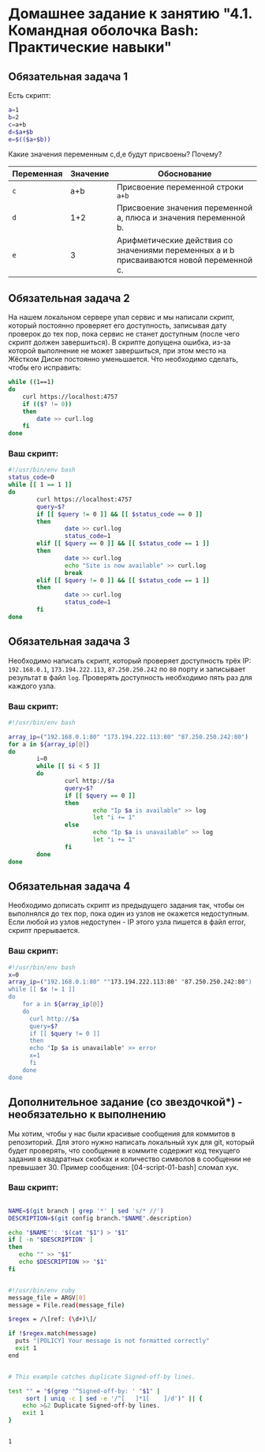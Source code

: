 
# Домашнее задание к занятию "4.1. Командная оболочка Bash: Практические навыки"

## Обязательная задача 1

Есть скрипт:
```bash
a=1
b=2
c=a+b
d=$a+$b
e=$(($a+$b))
```

Какие значения переменным c,d,e будут присвоены? Почему?

| Переменная  | Значение | Обоснование                                                                              |
| ------------- |----------|------------------------------------------------------------------------------------------|
| `c`  | a+b      | Присвоение переменной строки `a+b`                                                       |
| `d`  | 1+2      | Присвоение значения переменной a, плюса и значения переменной b.                         |
| `e`  | 3        | Арифметические действия со значениями переменных a и b присваиваются новой переменной c. |


## Обязательная задача 2
На нашем локальном сервере упал сервис и мы написали скрипт, который постоянно проверяет его доступность, записывая дату проверок до тех пор, пока сервис не станет доступным (после чего скрипт должен завершиться). В скрипте допущена ошибка, из-за которой выполнение не может завершиться, при этом место на Жёстком Диске постоянно уменьшается. Что необходимо сделать, чтобы его исправить:
```bash
while ((1==1)
do
	curl https://localhost:4757
	if (($? != 0))
	then
		date >> curl.log
	fi
done
```

### Ваш скрипт:
```bash
#!/usr/bin/env bash
status_code=0
while [[ 1 == 1 ]]
do
        curl https://localhost:4757
        query=$?
        if [[ $query != 0 ]] && [[ $status_code == 0 ]]
        then
                date >> curl.log
                status_code=1
        elif [[ $query == 0 ]] && [[ $status_code == 1 ]]
        then
                date >> curl.log
                echo "Site is now available" >> curl.log
                break
        elif [[ $query != 0 ]] && [[ $status_code == 1 ]]
        then
                date >> curl.log
                status_code=1
        fi
done
```

## Обязательная задача 3
Необходимо написать скрипт, который проверяет доступность трёх IP: `192.168.0.1`, `173.194.222.113`, `87.250.250.242` по `80` порту и записывает результат в файл `log`. Проверять доступность необходимо пять раз для каждого узла.

### Ваш скрипт:
```bash
#!/usr/bin/env bash

array_ip=("192.168.0.1:80" "173.194.222.113:80" "87.250.250.242:80")
for a in ${array_ip[@]}
do
        i=0
        while [[ $i < 5 ]]
        do
                curl http://$a
                query=$?
                if [[ $query == 0 ]]
                then
                        echo "Ip $a is available" >> log
                        let "i += 1"
                else
                        echo "Ip $a is unavailable" >> log
                        let "i += 1"
                fi
        done
done
```

## Обязательная задача 4
Необходимо дописать скрипт из предыдущего задания так, чтобы он выполнялся до тех пор, пока один из узлов не окажется недоступным. Если любой из узлов недоступен - IP этого узла пишется в файл error, скрипт прерывается.

### Ваш скрипт:
```bash
#!/usr/bin/env bash
x=0
array_ip=("192.168.0.1:80" ""173.194.222.113:80" "87.250.250.242:80")
while [[ $x != 1 ]]
do
    for a in ${array_ip[@]}
    do
      curl http://$a
      query=$?
      if [[ $query != 0 ]]
      then
      echo "Ip $a is unavailable" >> error
      x=1
      fi
    done
done
```

## Дополнительное задание (со звездочкой*) - необязательно к выполнению

Мы хотим, чтобы у нас были красивые сообщения для коммитов в репозиторий. Для этого нужно написать локальный хук для git, который будет проверять, что сообщение в коммите содержит код текущего задания в квадратных скобках и количество символов в сообщении не превышает 30. Пример сообщения: \[04-script-01-bash\] сломал хук.

### Ваш скрипт:
```bash

NAME=$(git branch | grep '*' | sed 's/* //') 
DESCRIPTION=$(git config branch."$NAME".description)

echo "$NAME"': '$(cat "$1") > "$1"
if [ -n "$DESCRIPTION" ] 
then
   echo "" >> "$1"
   echo $DESCRIPTION >> "$1"
fi 


#!/usr/bin/env ruby
message_file = ARGV[0]
message = File.read(message_file)

$regex = /\[ref: (\d+)\]/

if !$regex.match(message)
  puts "[POLICY] Your message is not formatted correctly"
  exit 1
end


# This example catches duplicate Signed-off-by lines.

test "" = "$(grep '^Signed-off-by: ' "$1" |
	 sort | uniq -c | sed -e '/^[ 	]*1[ 	]/d')" || {
	echo >&2 Duplicate Signed-off-by lines.
	exit 1
}


1
```